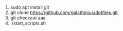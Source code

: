 1. sudo apt install git
2. git clone https://github.com/galathinius/dotfiles.git
3. git checkout aaa
4. ./start_scripts.sh

<!-- git remote set-url origin git@github.com:galathinius/dotfiles.git -->